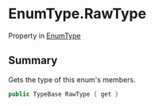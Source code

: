 # EnumType.RawType

Property in [EnumType](/docs/api/csharp/yarn.enumtype.md)

## Summary


Gets the type of this enum's members.


```csharp
public TypeBase RawType { get }
```

